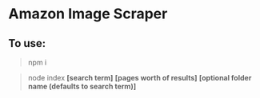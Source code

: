 # Amazon Image Scraper

## To use:

> npm i

> node index **[search term]** **[pages worth of results]** **[optional folder name (defaults to search term)]**
